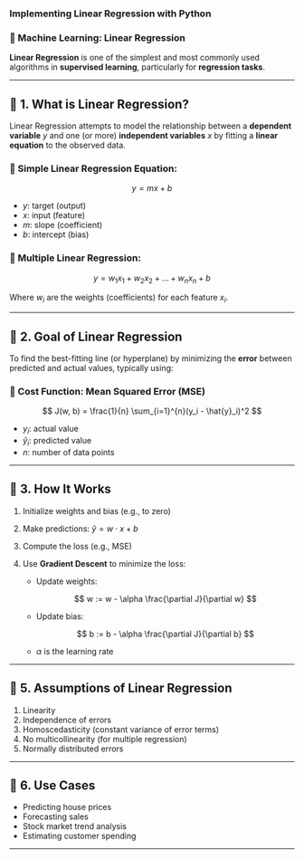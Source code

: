### Implementing Linear Regression with Python
### 📘 Machine Learning: Linear Regression

**Linear Regression** is one of the simplest and most commonly used algorithms in **supervised learning**, particularly for **regression tasks**.

---

## 🔹 1. What is Linear Regression?

Linear Regression attempts to model the relationship between a **dependent variable** $y$ and one (or more) **independent variables** $x$ by fitting a **linear equation** to the observed data.

### 🔸 Simple Linear Regression Equation:

$$
y = mx + b
$$

* $y$: target (output)
* $x$: input (feature)
* $m$: slope (coefficient)
* $b$: intercept (bias)

### 🔸 Multiple Linear Regression:

$$
y = w_1x_1 + w_2x_2 + \dots + w_nx_n + b
$$

Where $w_i$ are the weights (coefficients) for each feature $x_i$.

---

## 🔹 2. Goal of Linear Regression

To find the best-fitting line (or hyperplane) by minimizing the **error** between predicted and actual values, typically using:

### 🔸 Cost Function: **Mean Squared Error (MSE)**

$$
J(w, b) = \frac{1}{n} \sum_{i=1}^{n}(y_i - \hat{y}_i)^2
$$

* $y_i$: actual value
* $\hat{y}_i$: predicted value
* $n$: number of data points

---

## 🔹 3. How It Works

1. Initialize weights and bias (e.g., to zero)
2. Make predictions: $\hat{y} = w \cdot x + b$
3. Compute the loss (e.g., MSE)
4. Use **Gradient Descent** to minimize the loss:

   * Update weights:

     $$
     w := w - \alpha \frac{\partial J}{\partial w}
     $$
   * Update bias:

     $$
     b := b - \alpha \frac{\partial J}{\partial b}
     $$
   * $\alpha$ is the learning rate

---





## 🔹 5. Assumptions of Linear Regression

1. Linearity
2. Independence of errors
3. Homoscedasticity (constant variance of error terms)
4. No multicollinearity (for multiple regression)
5. Normally distributed errors

---

## 🔹 6. Use Cases

* Predicting house prices
* Forecasting sales
* Stock market trend analysis
* Estimating customer spending

---

